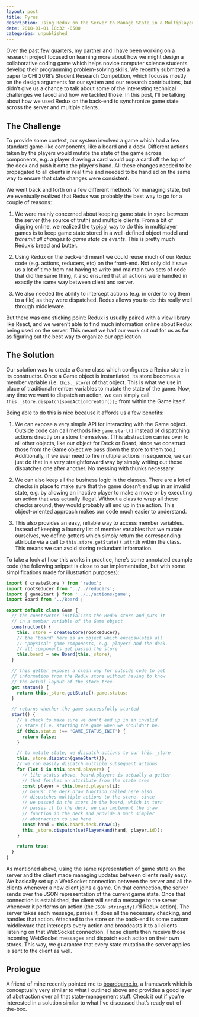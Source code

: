 ```yaml
---
layout: post
title: Pyrus
description: Using Redux on the Server to Manage State in a Multiplayer Game
date: 2018-01-01 18:32 -0500
categories: unpublished
---
```

Over the past few quarters, my partner and I have been working on a research project focused on learning more about how we might design a collaborative coding game which helps novice computer science students develop their programming problem-solving skills. We recently submitted a paper to CHI 2018’s Student Research Competition, which focuses mostly on the design arguments for our system and our research contributions, but didn’t give us a chance to talk about some of the interesting technical challenges we faced and how we tackled those. In this post, I’ll be talking about how we used Redux on the back-end to synchronize game state across the server and multiple clients.

## The Challenge
To provide some context, our system involved a game which had a few standard game-like components, like a board and a deck. Different actions taken by the players would mutate the state of the game across components, e.g. a player drawing a card would pop a card off the top of the deck and push it onto the player’s hand. All these changes needed to be propagated to all clients in real time and needed to be handled on the same way to ensure that state changes were consistent.

We went back and forth on a few different methods for managing state, but we eventually realized that Redux was probably the best way to go for a couple of reasons:

1. We were mainly concerned about keeping game state in sync between the server (the source of truth) and multiple clients. From a bit of digging online, we realized the [typical](https://gamedev.stackexchange.com/questions/28820/how-do-i-sync-multiplayer-game-state-more-efficiently-than-full-state-updates) way to do this in multiplayer games is to keep game state stored in a well-defined object model and *transmit all changes to game state as events*. This is pretty much Redux’s bread and butter.

2. Using Redux on the back-end meant we could reuse much of our Redux code (e.g. actions, reducers, etc) on the front-end. Not only did it save us a lot of time from not having to write and maintain two sets of code that did the same thing, it also ensured that all actions were handled in exactly the same way between client and server.

3. We also needed the ability to intercept actions (e.g. in order to log them to a file) as they were dispatched. Redux allows you to do this really well through middleware.

But there was one sticking point: Redux is usually paired with a view library like React, and we weren’t able to find much information online about Redux being used on the server. This meant we had our work cut out for us as far as figuring out the best way to organize our application.

## The Solution
Our solution was to create a Game class which configures a Redux store in its constructor. Once a Game object is instantiated, its store becomes a member variable (i.e. `this._store`) of that object. This is what we use in place of traditional member variables to mutate the state of the game. Now, any time we want to dispatch an action, we can simply call `this._store.dispatch(someActionCreator());`  from within the Game itself. 

Being able to do this is nice because it affords us a few benefits:

1. We can expose a very simple API for interacting with the Game object. Outside code can call methods like `game.start()` instead of dispatching actions directly on a store themselves. (This abstraction carries over to all other objects, like our object for Deck or Board, since we construct those from the Game object we pass down the store to them too.) Additionally, if we ever need to fire multiple actions in sequence, we can just do that in a very straightforward way by simply writing out those dispatches one after another. No messing with thunks necessary.

2. We can also keep all the business logic in the classes. There are a lot of checks in place to make sure that the game doesn’t end up in an invalid state, e.g. by allowing an inactive player to make a move or by executing an action that was actually illegal. Without a class to wrap all these checks around, they would probably all end up in the action. This object-oriented approach makes our code much easier to understand.

3. This also provides an easy, reliable way to access member variables. Instead of keeping a laundry list of member variables that we mutate ourselves, we define getters which simply return the corresponding attribute via a call to  `this.store.getState().attrib` within the class. This means we can avoid storing redundant information.

To take a look at how this works in practice, here’s some annotated example code (the following snippet is close to our implementation, but with some simplifications made for illustration purposes):

```js
import { createStore } from 'redux';
import rootReducer from '../../reducers';
import { gameStart } from '../../actions/game';
import Board from '../Board';

export default class Game {
  // the constructor initializes the Redux store and puts it
  // in a member variable of the Game object
  constructor() {
    this._store = createStore(rootReducer);
    // the "board" here is an object which encapsulates all
    // "physical" game components, e.g. players and the deck.
    // all components get passed the store
    this.board = new Board(this._store);
  }

  // this getter exposes a clean way for outside code to get 
  // information from the Redux store without having to know
  // the actual layout of the store tree
  get status() {
    return this._store.getState().game.status;
  }

  // returns whether the game successfully started
  start() {
    // a check to make sure we don't end up in an invalid
    // state (i.e. starting the game when we shouldn't be.
    if (this.status !== 'GAME_STATUS_INIT') {
      return false;
    }

    // to mutate state, we dispatch actions to our this._store
    this._store.dispatch(gameStart());
    // we can easily dispatch multiple subsequent actions
    for (let i in this.board.players) {
      // like status above, board.players is actually a getter
      // that fetches an attribute from the state tree
      const player = this.board.players[i];
      // bonus: the deck.draw function called here also
      // dispatches multiple actions to the store. since
      // we passed in the store in the board, which in turn
      // passes it to the deck, we can implement the draw 
      // function in the deck and provide a much simpler
      // abstraction to use here
      const hand = this.board.deck.draw(4);
      this._store.dispatch(setPlayerHand(hand, player.id));
    }

    return true;
  }
}
```

As mentioned above, using the same representation of game state on the server and the client made managing updates between clients really easy. We basically set up a WebSocket connection between the server and all the clients whenever a new client joins a game. On that connection, the server sends over the JSON representation of the current game state. Once that connection is established, the client will send a message to the server whenever it performs an action (the `JSON.stringify()`’d Redux action). The server takes each message, parses it, does all the necessary checking, and handles that action. Attached to the store on the back-end is some custom middleware that intercepts every action and broadcasts it to all clients listening on that WebSocket connection. Those clients then receive those incoming WebSocket messages and dispatch each action on their own stores. This way, we guarantee that every state mutation the server applies is sent to the client as well. 

## Prologue
A friend of mine recently pointed me to [boardgame.io](https://github.com/google/boardgame.io), a framework which is conceptually very similar to what I outlined above and provides a good layer of abstraction over all that state-management stuff. Check it out if you’re interested in a solution similar to what I’ve discussed that’s ready out-of-the-box.